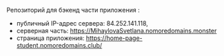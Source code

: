 Репозиторий для  бэкенд части приложения :
- публичный IP-адрес сервера: 84.252.141.118,
-  серверная часть: https://MihaylovaSvetlana.nomoredomains.monster
- страница приложения:  https://home-page-student.nomoredomains.club/
